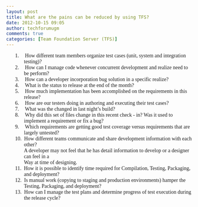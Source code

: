 ```yaml
---
layout: post
title: What are the pains can be reduced by using TFS?
date: 2012-10-15 09:05
author: techforumugm
comments: true
categories: [Team Foundation Server (TFS)]
---
```

<div class="MsoListParagraphCxSpFirst" style="margin:0 0 0 .5in;text-indent:-.25in;"><span><span><span style="font-family:Calibri;">1.</span><span style="font:7pt 'Times New Roman';">       </span></span></span><span style="font-family:Calibri;">How different team members organize test cases (unit, system and integration testing)?</span></div><div class="MsoListParagraphCxSpMiddle" style="margin:0 0 0 .5in;text-indent:-.25in;"><span><span><span style="font-family:Calibri;">2.</span><span style="font:7pt 'Times New Roman';">       </span></span></span><span style="font-family:Calibri;">How can I manage code whenever concurrent development and realize need to be perform? </span></div><div class="MsoListParagraphCxSpMiddle" style="margin:0 0 0 .5in;text-indent:-.25in;"><span><span><span style="font-family:Calibri;">3.</span><span style="font:7pt 'Times New Roman';">       </span></span></span><span style="font-family:Calibri;">How can a developer incorporation bug solution in a specific realize?</span></div><div class="MsoListParagraphCxSpMiddle" style="margin:0 0 0 .5in;text-indent:-.25in;"><span><span><span style="font-family:Calibri;">4.</span><span style="font:7pt 'Times New Roman';">       </span></span></span><span style="font-family:Calibri;">What is the status to release at the end of the month? </span></div><div class="MsoListParagraphCxSpMiddle" style="margin:0 0 0 .5in;text-indent:-.25in;"><span><span><span style="font-family:Calibri;">5.</span><span style="font:7pt 'Times New Roman';">       </span></span></span><span style="font-family:Calibri;">How much implementation has been accomplished on the requirements in this release? </span></div><div class="MsoListParagraphCxSpMiddle" style="margin:0 0 0 .5in;text-indent:-.25in;"><span><span><span style="font-family:Calibri;">6.</span><span style="font:7pt 'Times New Roman';">       </span></span></span><span style="font-family:Calibri;">How are our testers doing in authoring and executing their test cases? </span></div><div class="MsoListParagraphCxSpMiddle" style="margin:0 0 0 .5in;text-indent:-.25in;"><span><span><span style="font-family:Calibri;">7.</span><span style="font:7pt 'Times New Roman';">       </span></span></span><span style="font-family:Calibri;">What was the changed in last night’s build? </span></div><div class="MsoListParagraphCxSpMiddle" style="margin:0 0 0 .5in;text-indent:-.25in;"><span><span><span style="font-family:Calibri;">8.</span><span style="font:7pt 'Times New Roman';">       </span></span></span><span style="font-family:Calibri;">Why did this set of files change in this recent check - in? Was it used to implement a requirement or fix a bug? </span></div><div class="MsoListParagraphCxSpMiddle" style="margin:0 0 0 .5in;text-indent:-.25in;"><span><span><span style="font-family:Calibri;">9.</span><span style="font:7pt 'Times New Roman';">       </span></span></span><span style="font-family:Calibri;">Which requirements are getting good test coverage versus requirements that are largely untested?</span></div><div class="MsoListParagraphCxSpMiddle" style="margin:0 0 0 .5in;text-indent:-.25in;"><span><span><span style="font-family:Calibri;">10.</span><span style="font:7pt 'Times New Roman';">   </span></span></span><span style="font-family:Calibri;">How different teams communicate and share development information with each other?</span></div><div class="MsoListParagraphCxSpMiddle" style="margin:0 0 0 .5in;"><span style="font-family:Calibri;">A developer may not feel that he has detail information to develop or a designer can feel in a</span></div><div class="MsoListParagraphCxSpMiddle" style="margin:0 0 0 .5in;"><span style="font-family:Calibri;">Way at time of designing.</span></div><div class="MsoListParagraphCxSpMiddle" style="margin:0 0 0 .5in;text-indent:-.25in;"><span><span><span style="font-family:Calibri;">11.</span><span style="font:7pt 'Times New Roman';">   </span></span></span><span style="font-family:Calibri;">How it is possible to identify time required for Compilation, Testing, Packaging, and deployment?</span></div><div class="MsoListParagraphCxSpMiddle" style="margin:0 0 0 .5in;text-indent:-.25in;"><span><span><span style="font-family:Calibri;">12.</span><span style="font:7pt 'Times New Roman';">   </span></span></span><span style="font-family:Calibri;">Is manual work (copying to staging and production environments) hamper the Testing, Packaging, and deployment?</span></div><div class="MsoListParagraphCxSpLast" style="margin:0 0 10pt .5in;text-indent:-.25in;"><span><span><span style="font-family:Calibri;">13.</span><span style="font:7pt 'Times New Roman';">   </span></span></span><span style="font-family:Calibri;">How can I manage the test plans and determine progress of test execution during the release cycle?</span></div>
